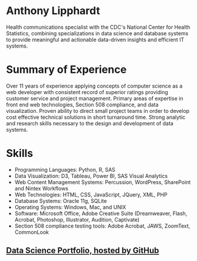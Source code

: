 # Anthony Lipphardt
Health communications specialist with the CDC's National Center for Health Statistics, combining specializations in data science and database systems to provide meaningful and actionable data-driven insights and efficient IT systems.

# Summary of Experience
Over 11 years of experience applying concepts of computer science as a web developer with consistent record of superior ratings providing customer service and project management. Primary areas of expertise in front end web technologies, Section 508 compliance, and data visualization. Proven ability to direct small project teams in order to develop cost effective technical solutions in short turnaround time. Strong analytic and research skills necessary to the design and development of data systems. 

# Skills
* Programming Languages: Python, R, SAS
* Data Visualization: D3, Tableau, Power BI, SAS Visual Analytics
* Web Content Management Systems: Percussion, WordPress, SharePoint and Nintex Workflows
* Web Technologies: HTML, CSS, JavaScript, JQuery, XML, PHP
* Database Systems: Oracle 11g, SQLite
* Operating Systems: Windows, Mac, and UNIX	
* Software: Microsoft Office, Adobe Creative Suite (Dreamweaver, Flash, Acrobat, Photoshop, Illustrator, Audition, Captivate)
* Section 508 compliance testing tools: Adobe Acrobat, JAWS, ZoomText, CommonLook


## [Data Science Portfolio, hosted by GitHub](https://alipphardt.github.io)
